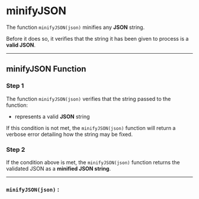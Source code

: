 # minifyJSON
The function `minifyJSON(json)` minifies any **JSON** string.

Before it does so, it verifies that the string it has been given to process is a **valid JSON**.

______

## minifyJSON Function

### Step 1

The function `minifyJSON(json)` verifies that the string passed to the function:

 - represents a valid **JSON** string

If this condition is not met, the `minifyJSON(json)` function will return a verbose error detailing how the string may be fixed.

### Step 2

If the condition above is met, the `minifyJSON(json)` function returns the validated JSON as a **minified JSON string**.

_____

### `minifyJSON(json)` :

```

```
